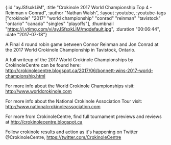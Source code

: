 {:id "ayJSfsxkLiM",
 :title "Crokinole 2017 World Championship Top 4 - Reinman v Conrad",
 :author "Nathan Walsh",
 :layout :youtube,
 :youtube-tags
 ["crokinole"
  "2017"
  "world championship"
  "conrad"
  "reinman"
  "tavistock"
  "ontario"
  "canada"
  "singles"
  "playoffs"],
 :thumbnail "https://i.ytimg.com/vi/ayJSfsxkLiM/mqdefault.jpg",
 :duration "00:06:44",
 :date "2017-07-18"}

A Final 4 round robin game between Connor Reinman and Jon Conrad at the 2017 World Crokinole Championship in Tavistock, Ontario.

A full writeup of the 2017 World Crokinole Championships by CrokinoleCentre can be found here: http://crokinolecentre.blogspot.ca/2017/06/bonnett-wins-2017-world-championship.html

For more info about the World Crokinole Championships visit: http://www.worldcrokinole.com

For more info about the National Crokinole Association Tour visit: http://www.nationalcrokinoleassociation.com

For more from CrokinoleCentre, find full tournament previews and reviews at http://crokinolecentre.blogspot.ca

Follow crokinole results and action as it's happening on Twitter @CrokinoleCentre, https://twitter.com/CrokinoleCentre
